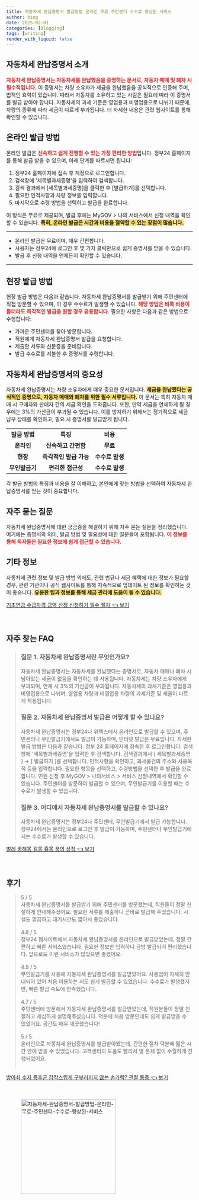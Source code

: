 ```yaml
---
title: 자동차세 완납증명서 발급방법 온라인 무료 주민센터 수수료 향상된 서비스
author: bing
date: 2025-02-01
categories: [Blogging]
tags: [writing]
render_with_liquid: false
---
```



<h2 id='자동차세_완납증명서_소개'>자동차세 완납증명서 소개</h2>

<p><b><span style="color: #ee2323;">자동차세 완납증명서는 자동차세를 완납했음을 증명하는 문서로, 자동차 매매 및 폐차 시 필수적입니다.</span></b> 이 증명서는 차량 소유자가 세금을 완납했음을 공식적으로 인증해 주며, 법적인 효력이 있습니다. 따라서 자동차를 소유하고 있는 사람은 필요에 따라 이 증명서를 발급 받아야 합니다. 자동차세의 과세 기준은 영업용과 비영업용으로 나뉘기 때문에, 차량의 종류에 따라 세금이 다르게 부과됩니다. 더 자세한 내용은 관련 웹사이트를 통해 확인할 수 있습니다.</p>

<h2 id='온라인_발급_방법'>온라인 발급 방법</h2>

<p>온라인 발급은 <b><span style="color: #ee2323;">신속하고 쉽게 진행할 수 있는 가장 편리한 방법</span></b>입니다. 정부24 홈페이지를 통해 발급 받을 수 있으며, 아래 단계를 따르시면 됩니다:</p>

<ol>
    <li>정부24 홈페이지에 접속 후 계정으로 로그인합니다.</li>
    <li>검색창에 '세목별과세증명'을 입력하여 검색합니다.</li>
    <li>검색 결과에서 [세목별과세증명]을 클릭한 후 [발급하기]를 선택합니다.</li>
    <li>필요한 인적사항과 차량 정보를 입력합니다.</li>
    <li>마지막으로 수령 방법을 선택하고 발급을 완료합니다.</li>
</ol>

<p>이 방식은 무료로 제공되며, 발급 후에는 MyGOV > 나의 서비스에서 신청 내역을 확인할 수 있습니다. <b><span style="background-color: #ffe066;">특히, 온라인 발급은 시간과 비용을 절약할 수 있는 장점이 많습니다.</span></b></p>

<hr />

<ul>
    <li>온라인 발급은 무료이며, 매우 간편합니다.</li>
    <li>사용자는 정부24에 로그인 후 몇 가지 클릭만으로 쉽게 증명서를 받을 수 있습니다.</li>
    <li>발급 후 신청 내역을 언제든지 확인할 수 있습니다.</li>
</ul>

<hr />

<h2 id='현장_발급_방법'>현장 발급 방법</h2>

<p>현장 발급 방법은 다음과 같습니다. 자동차세 완납증명서를 발급받기 위해 주민센터에 직접 방문할 수 있으며, 이 경우 수수료가 발생할 수 있습니다. <b><span style="color: #ee2323;">해당 방법은 비록 비용이 들더라도 즉각적인 발급을 원할 경우 유용합니다.</span></b> 필요한 사항은 다음과 같은 방법으로 수행합니다:</p>

<ul>
    <li>가까운 주민센터를 찾아 방문합니다.</li>
    <li>직원에게 자동차세 완납증명서 발급을 요청합니다.</li>
    <li>제출할 서류와 신분증을 준비합니다.</li>
    <li>발급 수수료를 지불한 후 증명서를 수령합니다.</li>
</ul>

<h2 id='자동차세_완납증명서의_중요성'>자동차세 완납증명서의 중요성</h2>

<p>자동차세 완납증명서는 차량 소유자에게 매우 중요한 문서입니다. <b><span style="background-color: #ffe066;">세금을 완납했다는 공식적인 증명으로, 자동차 매매와 폐차를 위한 필수 서류입니다.</span></b> 이 문서는 특히 자동차 매매 시 구매자와 판매자 간의 세금 확인을 도와줍니다. 또한, 만약 세금을 연체하게 될 경우에는 3%의 가산금이 부과될 수 있습니다. 이를 방지하기 위해서는 정기적으로 세금 납부 상태를 확인하고, 필요 시 증명서를 발급받게 됩니다.</p>

<table>
    <tr>
        <td style="text-align: center; height: 17px;"><b>발급 방법</b></td>
        <td style="text-align: center; height: 17px;"><b>특징</b></td>
        <td style="text-align: center; height: 17px;"><b>비용</b></td>
    </tr>
    <tr>
        <td style="text-align: center; height: 17px;"><b>온라인</b></td>
        <td style="text-align: center; height: 17px;"><b>신속하고 간편함</b></td>
        <td style="text-align: center; height: 17px;"><b>무료</b></td>
    </tr>
    <tr>
        <td style="text-align: center; height: 17px;"><b>현장</b></td>
        <td style="text-align: center; height: 17px;"><b>즉각적인 발급 가능</b></td>
        <td style="text-align: center; height: 17px;"><b>수수료 발생</b></td>
    </tr>
    <tr>
        <td style="text-align: center; height: 17px;"><b>무인발급기</b></td>
        <td style="text-align: center; height: 17px;"><b>편리한 접근성</b></td>
        <td style="text-align: center; height: 17px;"><b>수수료 발생</b></td>
    </tr>
</table>

<p>각 발급 방법의 특징과 비용을 잘 이해하고, 본인에게 맞는 방법을 선택하여 자동차세 완납증명서를 얻는 것이 중요합니다.</p>

<h2 id='자주_묻는_질문'>자주 묻는 질문</h2>

<p>자동차세 완납증명서에 대한 궁금증을 해결하기 위해 자주 묻는 질문을 정리했습니다. 여기에는 증명서의 의미, 발급 방법 및 필요성에 대한 질문들이 포함됩니다. <b><span style="color: #ee2323;">이 정보를 통해 독자들은 필요한 정보에 쉽게 접근할 수 있습니다.</span></b></p>

<h2 id='기타_정보'>기타 정보</h2>

<p>자동차세 관련 정보 및 발급 방법 외에도, 관련 법규나 세금 혜택에 대한 정보가 필요할 경우, 관련 기관이나 공식 웹사이트를 통해 지속적으로 업데이트 된 정보를 확인하는 것이 좋습니다. <b><span style="background-color: #ffe066;">유용한 팁과 정보를 통해 세금 관리에 도움이 될 수 있습니다.</span></b></p>


<p><a class="click-button" title="기초연금 수급자격 금액 산정 신청하기 필수 절차" href="https://aptwhite.github.io/posts/%EA%B8%B0%EC%B4%88%EC%97%B0%EA%B8%88-%EC%88%98%EA%B8%89%EC%9E%90%EA%B2%A9-%EA%B8%88%EC%95%A1-%EC%82%B0%EC%A0%95-%EC%8B%A0%EC%B2%AD%ED%95%98%EA%B8%B0-%ED%95%84%EC%88%98-%EC%A0%88%EC%B0%A8/" rel="dofollow">기초연금 수급자격 금액 산정 신청하기 필수 절차 👈 보기</a></p><br>
<h2 id='자주_찾는_FAQ'>자주 찾는 FAQ</h2>
<div itemscope="" itemtype="https://schema.org/FAQPage"> 
<blockquote> 
<div itemscope="" itemprop="mainEntity" itemtype="https://schema.org/Question"> 
<h3 itemprop="name">질문 1. 자동차세 완납증명서란 무엇인가요?</h3> 
<div itemscope="" itemprop="acceptedAnswer" itemtype="https://schema.org/Answer"> 
<span itemprop="text"> 
<p>자동차세 완납증명서는 자동차세를 완납했다는 증명서로, 자동차 매매나 폐차 시 남아있는 세금이 없음을 확인하는 데 사용됩니다. 자동차세는 차량 소유자에게 부과되며, 연체 시 3%의 가산금이 부과됩니다. 자동차세의 과세기준은 영업용과 비영업용으로 나뉘며, 영업용 차량과 비영업용 차량의 과세기준 및 세율이 다르게 적용됩니다.</p> 
</span> 
</div> 
</div> 

<div itemscope="" itemprop="mainEntity" itemtype="https://schema.org/Question"> 
<h3 itemprop="name">질문 2. 자동차세 완납증명서 발급은 어떻게 할 수 있나요?</h3> 
<div itemscope="" itemprop="acceptedAnswer" itemtype="https://schema.org/Answer"> 
<span itemprop="text"> 
<p>자동차세 완납증명서는 정부24나 위택스에서 온라인으로 발급할 수 있으며, 주민센터나 무인발급기에서도 발급이 가능하며, 인터넷 발급은 무료입니다. 자세한 발급 방법은 다음과 같습니다. 정부 24 홈페이지에 접속한 후 로그인합니다. 검색창에 '세목별과세증명'을 입력한 후 검색합니다. 검색결과에서 [ 세목별과세증명 ] → [ 발급하기 ]를 선택합니다. 인적사항을 확인하고, 과세물건의 주소와 사용목적 등을 입력합니다. 필요한 항목을 선택하고, 수령방법을 선택한 후 발급을 완료합니다. 민원 신청 후 MyGOV > 나의서비스 > 서비스 신청내역에서 확인할 수 있습니다. 주민센터를 방문하여 발급할 수 있으며, 무인발급기를 이용할 때는 수수료가 발생할 수 있습니다.</p> 
</span> 
</div> 
</div> 

<div itemscope="" itemprop="mainEntity" itemtype="https://schema.org/Question"> 
<h3 itemprop="name">질문 3. 어디에서 자동차세 완납증명서를 발급할 수 있나요?</h3> 
<div itemscope="" itemprop="acceptedAnswer" itemtype="https://schema.org/Answer"> 
<span itemprop="text"> 
<p>자동차세 완납증명서는 정부24나 주민센터, 무인발급기에서 발급 가능합니다. 정부24에서는 온라인으로 로그인 후 발급이 가능하며, 주민센터나 무인발급기에서는 수수료가 발생할 수 있습니다.</p> 
</span> 
</div> 
</div> 

</blockquote> 
</div>
<p><a class="click-button" title="벌레 꿈해몽 길몽 흉몽 꿈의 상징" href="https://aptwhite.github.io/posts/%EB%B2%8C%EB%A0%88-%EA%BF%88%ED%95%B4%EB%AA%BD-%EA%B8%B8%EB%AA%BD-%ED%9D%89%EB%AA%BD-%EA%BF%88%EC%9D%98-%EC%83%81%EC%A7%95/" rel="dofollow">벌레 꿈해몽 길몽 흉몽 꿈의 상징 👈 보기</a></p><br>
<h2 id='후기'>후기</h2>
<div itemscope itemtype="https://schema.org/Product">
  <blockquote>
  <div itemprop="review" itemscope itemtype="https://schema.org/Review">
      <div itemprop="reviewRating" itemscope itemtype="https://schema.org/Rating"> <span itemprop="ratingValue">5</span> / <span itemprop="bestRating">5</span> </div>
      <span itemprop="reviewBody">자동차세 완납증명서를 발급받기 위해 주민센터를 방문했는데, 직원들이 정말 친절하게 안내해주셨어요. 필요한 서류를 제출하니 곧바로 발급해 주었습니다. 시설도 깔끔하고 대기시간도 짧아서 좋았습니다.</span>
  </div>
  <br>
  <div itemprop="review" itemscope itemtype="https://schema.org/Review">
      <div itemprop="reviewRating" itemscope itemtype="https://schema.org/Rating"> <span itemprop="ratingValue">4.8</span> / <span itemprop="bestRating">5</span> </div>
      <span itemprop="reviewBody">정부24 웹사이트에서 자동차세 완납증명서를 온라인으로 발급받았는데, 정말 간편하고 빠른 서비스였습니다. 필요한 정보만 입력하니 금방 발급되어 편리했습니다. 앞으로도 이런 서비스가 많았으면 좋겠어요.</span>
  </div>
  <br>
  <div itemprop="review" itemscope itemtype="https://schema.org/Review">
      <div itemprop="reviewRating" itemscope itemtype="https://schema.org/Rating"> <span itemprop="ratingValue">4.9</span> / <span itemprop="bestRating">5</span> </div>
      <span itemprop="reviewBody">무인발급기를 사용해 자동차세 완납증명서를 발급받았어요. 사용법이 자세히 안내되어 있어 처음 이용하는 저도 쉽게 발급할 수 있었습니다. 수수료가 발생했지만, 빠른 발급 속도에 만족했습니다.</span>
  </div>
  <br>
  <div itemprop="review" itemscope itemtype="https://schema.org/Review">
      <div itemprop="reviewRating" itemscope itemtype="https://schema.org/Rating"> <span itemprop="ratingValue">4.7</span> / <span itemprop="bestRating">5</span> </div>
      <span itemprop="reviewBody">주민센터에 방문해서 자동차세 완납증명서를 발급받았는데, 직원분들이 정말 친절하고 세심하게 설명해주셨습니다. 덕분에 처음 방문인데도 쉽게 발급받을 수 있었어요. 공간도 매우 깨끗했습니다!</span>
  </div>
  <br>
  <div itemprop="review" itemscope itemtype="https://schema.org/Review">
      <div itemprop="reviewRating" itemscope itemtype="https://schema.org/Rating"> <span itemprop="ratingValue">5</span> / <span itemprop="bestRating">5</span> </div>
      <span itemprop="reviewBody">온라인으로 자동차세 완납증명서를 발급받아봤는데, 간편한 절차 덕분에 짧은 시간 안에 받을 수 있었습니다. 고객센터의 도움도 빨라서 별 문제 없이 수월하게 진행되었어요.</span>
  </div>
  <br>
  </blockquote>
</div>
<p><a class="click-button" title="방아쇠 수지 증후군 갑작스럽게 구부러지지 않는 손가락? 관절 통증" href="https://aptwhite.github.io/posts/%EB%B0%A9%EC%95%84%EC%87%A0-%EC%88%98%EC%A7%80-%EC%A6%9D%ED%9B%84%EA%B5%B0-%EA%B0%91%EC%9E%91%EC%8A%A4%EB%9F%BD%EA%B2%8C-%EA%B5%AC%EB%B6%80%EB%9F%AC%EC%A7%80%EC%A7%80-%EC%95%8A%EB%8A%94-%EC%86%90%EA%B0%80%EB%9D%BD-%EA%B4%80%EC%A0%88-%ED%86%B5%EC%A6%9D/" rel="dofollow">방아쇠 수지 증후군 갑작스럽게 구부러지지 않는 손가락? 관절 통증 👈 보기</a></p><br>
<figure class="image"><img src="https://aptwhite.github.io/assets/img/thumbnail/자동차세-완납증명서-발급방법-온라인-무료-주민센터-수수료-향상된-서비스.webp" alt="자동차세-완납증명서-발급방법-온라인-무료-주민센터-수수료-향상된-서비스" width="256" height="256"></figure>